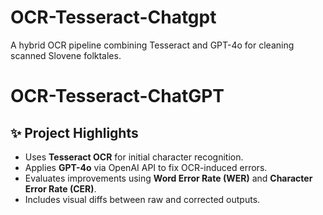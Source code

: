 # OCR-Tesseract-Chatgpt
A hybrid OCR pipeline combining Tesseract and GPT-4o for cleaning scanned Slovene folktales.
# OCR-Tesseract-ChatGPT

## ✨ Project Highlights

- Uses **Tesseract OCR** for initial character recognition.
- Applies **GPT-4o** via OpenAI API to fix OCR-induced errors.
- Evaluates improvements using **Word Error Rate (WER)** and **Character Error Rate (CER)**.
- Includes visual diffs between raw and corrected outputs.

